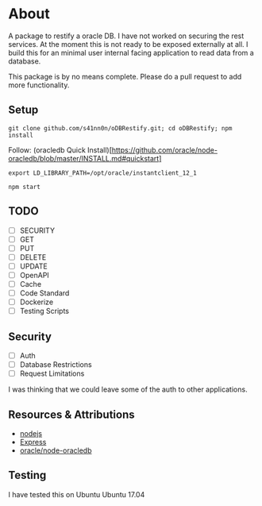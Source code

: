 # About

A package to restify a oracle DB.
I have not worked on securing the rest services. At the moment this is not ready to be exposed externally at all.
I build this for an minimal user internal facing application to read data from a database.

This package is by no means complete.
Please do a pull request to add more functionality.

## Setup
`git clone github.com/s41nn0n/oDBRestify.git; cd oDBRestify; npm install`

Follow:
(oracledb Quick Install)[https://github.com/oracle/node-oracledb/blob/master/INSTALL.md#quickstart]

`export LD_LIBRARY_PATH=/opt/oracle/instantclient_12_1`

`npm start`

## TODO

- [ ] SECURITY
- [ ] GET
- [ ] PUT
- [ ] DELETE
- [ ] UPDATE
- [ ] OpenAPI
- [ ] Cache
- [ ] Code Standard
- [ ] Dockerize
- [ ] Testing Scripts

## Security
- [ ] Auth
- [ ] Database Restrictions
- [ ] Request Limitations

I was thinking that we could leave some of the auth to other applications.

## Resources & Attributions
- [nodejs](https://nodejs.org/)
- [Express](https://expressjs.com/)
- [oracle/node-oracledb](https://github.com/oracle/node-oracledb)

## Testing
I have tested this on Ubuntu Ubuntu 17.04
